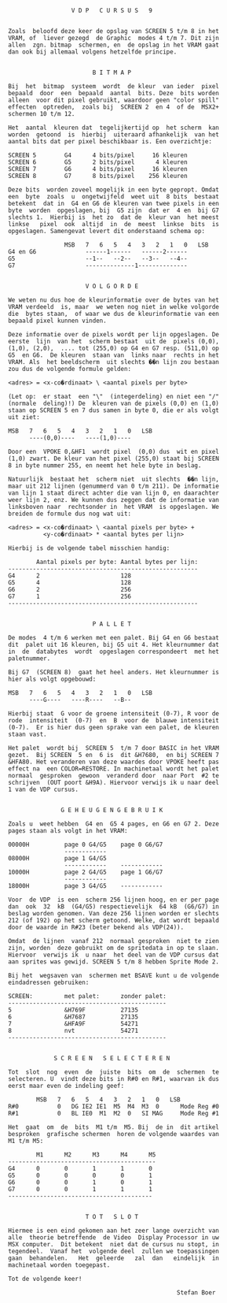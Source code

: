                             V D P   C U R S U S   9 
                                                     
          
          Zoals  beloofd deze keer de opslag van SCREEN 5 t/m 8 in het 
          VRAM, of  liever gezegd  de Graphic  modes 4 t/m 7. Dit zijn 
          allen  zgn. bitmap  schermen, en  de opslag in het VRAM gaat 
          dan ook bij allemaal volgens hetzelfde principe.
          
          
                                  B I T M A P 
          
          Bij  het  bitmap  systeem  wordt  de kleur  van ieder  pixel 
          bepaald  door  een  bepaald  aantal  bits. Deze  bits worden 
          alleen  voor dit pixel gebruikt, waardoor geen "color spill" 
          effecten  optreden,  zoals bij  SCREEN 2  en 4  of de  MSX2+ 
          schermen 10 t/m 12.
          
          Het  aantal  kleuren dat  tegelijkertijd op  het scherm  kan 
          worden  getoond  is  hierbij  uiteraard afhankelijk  van het 
          aantal bits dat per pixel beschikbaar is. Een overzichtje:
          
          SCREEN 5        G4      4 bits/pixel     16 kleuren
          SCREEN 6        G5      2 bits/pixel      4 kleuren
          SCREEN 7        G6      4 bits/pixel     16 kleuren
          SCREEN 8        G7      8 bits/pixel    256 kleuren
          
          Deze bits  worden zoveel mogelijk in een byte gepropt. Omdat 
          een  byte  zoals  u  ongetwijfeld  weet uit  8 bits  bestaat 
          betekent  dat in  G4 en G6 de kleuren van twee pixels in een 
          byte  worden  opgeslagen, bij  G5 zijn  dat er  4 en  bij G7 
          slechts 1.  Hierbij is  het zo  dat de  kleur van  het meest 
          linkse   pixel  ook  altijd  in  de  meest  linkse  bits  is 
          opgeslagen. Samengevat levert dit onderstaand schema op:
          
                          MSB   7   6   5   4   3   2   1   0   LSB
          G4 en G6              ------1------   ------2------
          G5                    --1--   --2--   --3--   --4--
          G7                    --------------1--------------
          
          
                                V O L G O R D E 
          
          We weten nu dus hoe de kleurinformatie over de bytes van het 
          VRAM verdeeld  is, maar  we weten nog niet in welke volgorde 
          die  bytes staan,  of waar we dus de kleurinformatie van een 
          bepaald pixel kunnen vinden.
          
          Deze informatie over de pixels wordt per lijn opgeslagen. De 
          eerste  lijn  van het  scherm bestaat  uit de  pixels (0,0), 
          (1,0), (2,0),  .... tot (255,0) op G4 en G7 resp. (511,0) op 
          G5  en G6.  De kleuren  staan van  links naar  rechts in het 
          VRAM. Als  het beeldscherm  uit slechts ��n lijn zou bestaan 
          zou dus de volgende formule gelden:
          
          <adres> = <x-co�rdinaat> \ <aantal pixels per byte>
          
          (Let op:  er staat  een "\"  (integerdeling) en niet een "/" 
          (normale  deling)!) De  kleuren van de pixels (0,0) en (1,0) 
          staan op SCREEN 5 en 7 dus samen in byte 0, die er als volgt 
          uit ziet:
          
          MSB   7   6   5   4   3   2   1   0   LSB
                ----(0,0)----   ----(1,0)----
          
          Door een  VPOKE 0,&HF1  wordt pixel  (0,0) dus  wit en pixel 
          (1,0) zwart. De kleur van het pixel (255,0) staat bij SCREEN 
          8 in byte nummer 255, en neemt het hele byte in beslag.
          
          Natuurlijk  bestaat het  scherm niet  uit slechts  ��n lijn, 
          maar uit 212 lijnen (genummerd van 0 t/m 211). De informatie 
          van lijn 1 staat direct achter die van lijn 0, en daarachter 
          weer lijn 2, enz. We kunnen dus zeggen dat de informatie van 
          linksboven naar  rechtsonder in  het VRAM  is opgeslagen. We 
          breiden de formule dus nog wat uit:
          
          <adres> = <x-co�rdinaat> \ <aantal pixels per byte> + 
                    <y-co�rdinaat> * <aantal bytes per lijn>
          
          Hierbij is de volgende tabel misschien handig:
          
                  Aantal pixels per byte: Aantal bytes per lijn:
          ------------------------------------------------------
          G4      2                       128
          G5      4                       128
          G6      2                       256
          G7      1                       256
          ------------------------------------------------------
          
          
                                  P A L L E T 
          
          De modes  4 t/m 6 werken met een palet. Bij G4 en G6 bestaat 
          dit  palet uit 16 kleuren, bij G5 uit 4. Het kleurnummer dat 
          in  de  databytes  wordt  opgeslagen correspondeert  met het 
          paletnummer.
          
          Bij G7  (SCREEN 8)  gaat het heel anders. Het kleurnummer is 
          hier als volgt opgebouwd:
          
          MSB   7   6   5   4   3   2   1   0   LSB
                ----G----   ----R----   --B--
          
          Hierbij staat  G voor de groene intensiteit (0-7), R voor de 
          rode  intensiteit  (0-7)  en  B  voor de  blauwe intensiteit 
          (0-7).  Er is hier dus geen sprake van een palet, de kleuren 
          staan vast.
          
          Het palet  wordt bij  SCREEN 5  t/m 7 door BASIC in het VRAM 
          gezet.  Bij SCREEN  5 en  6 is  dit &H7680,  en bij SCREEN 7 
          &HFA80. Het veranderen van deze waardes door VPOKE heeft pas 
          effect na  een COLOR=RESTORE. In machinetaal wordt het palet 
          normaal  gesproken  gewoon  veranderd door  naar Port  #2 te 
          schrijven  (OUT poort &H9A). Hiervoor verwijs ik u naar deel 
          1 van de VDP cursus.
          
          
                         G E H E U G E N G E B R U I K 
          
          Zoals u  weet hebben  G4 en  G5 4 pages, en G6 en G7 2. Deze 
          pages staan als volgt in het VRAM:
          
          00000H          page 0 G4/G5    page 0 G6/G7
                          ------------
          08000H          page 1 G4/G5
                          ------------    ------------
          10000H          page 2 G4/G5    page 1 G6/G7
                          ------------
          18000H          page 3 G4/G5    ------------
          
          Voor  de VDP  is een  scherm 256 lijnen hoog, en er per page 
          dan  ook  32  kB  (G4/G5) respectievelijk  64 kB  (G6/G7) in 
          beslag worden genomen. Van deze 256 lijnen worden er slechts 
          212 (of 192) op het scherm getoond. Welke, dat wordt bepaald 
          door de waarde in R#23 (beter bekend als VDP(24)).
          
          Omdat  de lijnen  vanaf 212  normaal gesproken  niet te zien 
          zijn, worden  deze gebruikt om de spritedata in op te slaan. 
          Hiervoor  verwijs ik  u naar  het deel van de VDP cursus dat 
          aan sprites was gewijd. SCREEN 5 t/m 8 hebben Sprite Mode 2.
          
          Bij het  wegsaven van  schermen met BSAVE kunt u de volgende 
          eindadressen gebruiken:
          
          SCREEN:         met palet:      zonder palet:
          ---------------------------------------------
          5               &H769F          27135
          6               &H7687          27135
          7               &HFA9F          54271
          8               nvt             54271
          ---------------------------------------------
          
          
                       S C R E E N   S E L E C T E R E N 
          
          Tot  slot  nog  even  de  juiste  bits  om  de  schermen  te 
          selecteren. U  vindt deze bits in R#0 en R#1, waarvan ik dus 
          eerst maar even de indeling geef:
          
                  MSB   7   6   5   4   3   2   1   0   LSB
          R#0           0   DG IE2 IE1  M5  M4  M3  0      Mode Reg #0
          R#1           0   BL IE0  M1  M2  0   SI MAG     Mode Reg #1
          
          Het  gaat  om  de  bits  M1 t/m  M5. Bij  de in  dit artikel 
          besproken  grafische schermen  horen de volgende waardes van 
          M1 t/m M5:
          
                  M1      M2      M3      M4      M5
          ------------------------------------------
          G4      0       0       1       1       0
          G5      0       0       0       0       1
          G6      0       0       1       0       1
          G7      0       0       1       1       1
          -----------------------------------------
          
          
                                T O T   S L O T 
          
          Hiermee is een eind gekomen aan het zeer lange overzicht van 
          alle  theorie betreffende  de Video  Display Processor in uw 
          MSX computer.  Dit betekent  niet dat de cursus nu stopt, in 
          tegendeel.  Vanaf het  volgende deel  zullen we toepassingen 
          gaan  behandelen.   Het  geleerde   zal  dan   eindelijk  in 
          machinetaal worden toegepast.
          
          Tot de volgende keer!
          
                                                          Stefan Boer
